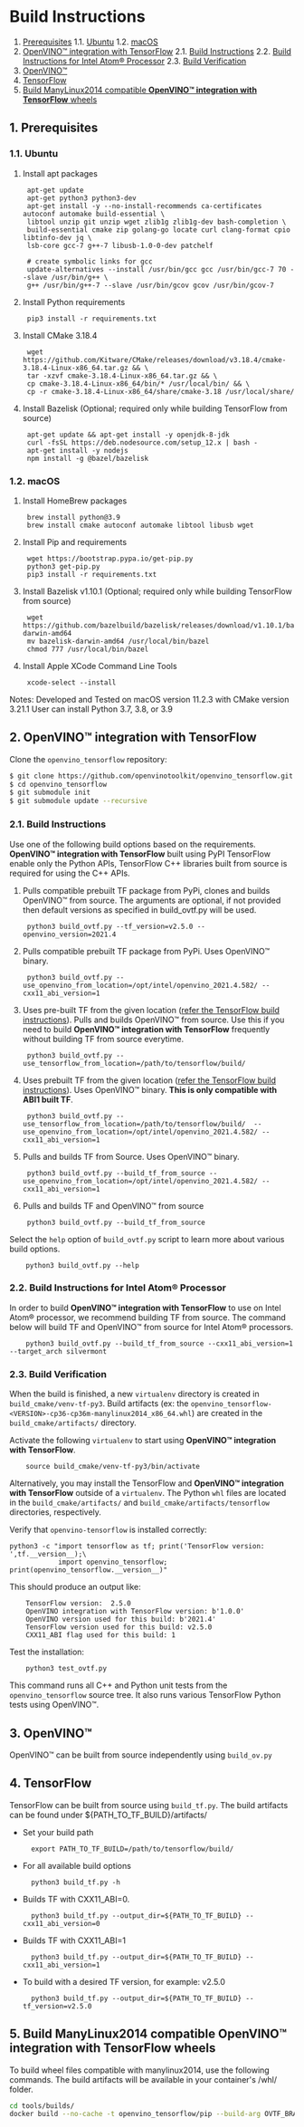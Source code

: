 # Build Instructions

<!-- markdown-toc -->
 1. [Prerequisites](#Prerequisites)
	1.1. [Ubuntu](#Ubuntu)
	1.2. [macOS](#macOS)
 2. [OpenVINO™ integration with TensorFlow](#OpenVINOintegrationwithTensorFlow)
	2.1. [Build Instructions](#BuildInstructions)
	2.2. [Build Instructions for Intel Atom® Processor](#BuildInstructionsforIntelAtomProcessor)
	2.3. [ Build Verification](#BuildVerification)
 3. [OpenVINO™](#OpenVINO)
 4. [TensorFlow](#TensorFlow)
 5. [Build ManyLinux2014 compatible **OpenVINO™ integration with TensorFlow** wheels](#BuildManyLinux2014compatibleOpenVINOintegrationwithTensorFlowwheels)

<!-- markdown-toc-config
	numbering=true
	autoSave=true
	/markdown-toc-config -->
<!-- /markdown-toc -->
##  1. <a name='Prerequisites'></a>Prerequisites

###  1.1. <a name='Ubuntu'></a>Ubuntu

1. Install apt packages

        apt-get update
        apt-get python3 python3-dev
        apt-get install -y --no-install-recommends ca-certificates autoconf automake build-essential \
        libtool unzip git unzip wget zlib1g zlib1g-dev bash-completion \
        build-essential cmake zip golang-go locate curl clang-format cpio libtinfo-dev jq \
        lsb-core gcc-7 g++-7 libusb-1.0-0-dev patchelf

        # create symbolic links for gcc
        update-alternatives --install /usr/bin/gcc gcc /usr/bin/gcc-7 70 --slave /usr/bin/g++ \
        g++ /usr/bin/g++-7 --slave /usr/bin/gcov gcov /usr/bin/gcov-7

2. Install Python requirements

        pip3 install -r requirements.txt

2. Install CMake 3.18.4
        
        wget https://github.com/Kitware/CMake/releases/download/v3.18.4/cmake-3.18.4-Linux-x86_64.tar.gz && \
        tar -xzvf cmake-3.18.4-Linux-x86_64.tar.gz && \
        cp cmake-3.18.4-Linux-x86_64/bin/* /usr/local/bin/ && \
        cp -r cmake-3.18.4-Linux-x86_64/share/cmake-3.18 /usr/local/share/

3. Install Bazelisk (Optional; required only while building TensorFlow from source)

        apt-get update && apt-get install -y openjdk-8-jdk
        curl -fsSL https://deb.nodesource.com/setup_12.x | bash -
        apt-get install -y nodejs
        npm install -g @bazel/bazelisk

###  1.2. <a name='macOS'></a>macOS

1. Install HomeBrew packages

        brew install python@3.9
        brew install cmake autoconf automake libtool libusb wget 

2. Install Pip and requirements

        wget https://bootstrap.pypa.io/get-pip.py
        python3 get-pip.py
        pip3 install -r requirements.txt

3. Install Bazelisk v1.10.1 (Optional; required only while building TensorFlow from source)

        wget https://github.com/bazelbuild/bazelisk/releases/download/v1.10.1/bazelisk-darwin-amd64
        mv bazelisk-darwin-amd64 /usr/local/bin/bazel
        chmod 777 /usr/local/bin/bazel

4. Install Apple XCode Command Line Tools

        xcode-select --install

Notes:
        Developed and Tested on macOS version 11.2.3 with CMake version 3.21.1
        User can install Python 3.7, 3.8, or 3.9



##  2. <a name='OpenVINOintegrationwithTensorFlow'></a>OpenVINO™ integration with TensorFlow
Clone the `openvino_tensorflow` repository:

```bash
$ git clone https://github.com/openvinotoolkit/openvino_tensorflow.git
$ cd openvino_tensorflow
$ git submodule init
$ git submodule update --recursive
```

###  2.1. <a name='BuildInstructions'></a>Build Instructions
Use one of the following build options based on the requirements. **OpenVINO™ integration with TensorFlow** built using PyPI TensorFlow enable only the Python APIs, TensorFlow C++ libraries built from source is required for using the C++ APIs.

1. Pulls compatible prebuilt TF package from PyPi, clones and builds OpenVINO™ from source. The arguments are optional, if not provided then default versions as specified in build_ovtf.py will be used. 

        python3 build_ovtf.py --tf_version=v2.5.0 --openvino_version=2021.4

2. Pulls compatible prebuilt TF package from PyPi. Uses OpenVINO™ binary.

        python3 build_ovtf.py --use_openvino_from_location=/opt/intel/openvino_2021.4.582/ --cxx11_abi_version=1

3. Uses pre-built TF from the given location ([refer the TensorFlow build instructions](#tensorflow)). Pulls and builds OpenVINO™ from source. Use this if you need to build **OpenVINO™ integration with TensorFlow** frequently without building TF from source everytime.

        python3 build_ovtf.py --use_tensorflow_from_location=/path/to/tensorflow/build/

4. Uses prebuilt TF from the given location ([refer the TensorFlow build instructions](#tensorflow)). Uses OpenVINO™ binary. **This is only compatible with ABI1 built TF**.

        python3 build_ovtf.py --use_tensorflow_from_location=/path/to/tensorflow/build/  --use_openvino_from_location=/opt/intel/openvino_2021.4.582/ --cxx11_abi_version=1

5. Pulls and builds TF from Source. Uses OpenVINO™ binary.

        python3 build_ovtf.py --build_tf_from_source --use_openvino_from_location=/opt/intel/openvino_2021.4.582/ --cxx11_abi_version=1

6. Pulls and builds TF and OpenVINO™ from source

        python3 build_ovtf.py --build_tf_from_source


Select the `help` option of `build_ovtf.py` script to learn more about various build options.

        python3 build_ovtf.py --help

###  2.2. <a name='BuildInstructionsforIntelAtomProcessor'></a>Build Instructions for Intel Atom® Processor
In order to build **OpenVINO™ integration with TensorFlow** to use on Intel Atom® processor, we recommend building TF from source. The command below will build TF and OpenVINO™ from source for Intel Atom® processors.

        python3 build_ovtf.py --build_tf_from_source --cxx11_abi_version=1 --target_arch silvermont

###  2.3. <a name='BuildVerification'></a> Build Verification
When the build is finished, a new `virtualenv` directory is created in `build_cmake/venv-tf-py3`. Build artifacts (ex: the `openvino_tensorflow-<VERSION>-cp36-cp36m-manylinux2014_x86_64.whl`) are created in the `build_cmake/artifacts/` directory.

Activate the following `virtualenv` to start using **OpenVINO™ integration with TensorFlow**.

        source build_cmake/venv-tf-py3/bin/activate

Alternatively, you may install the TensorFlow and **OpenVINO™ integration with TensorFlow** outside of a `virtualenv`. The Python `whl` files are located in the `build_cmake/artifacts/` and `build_cmake/artifacts/tensorflow` directories, respectively.

Verify that `openvino-tensorflow` is installed correctly:

    python3 -c "import tensorflow as tf; print('TensorFlow version: ',tf.__version__);\
                import openvino_tensorflow; print(openvino_tensorflow.__version__)"

This should produce an output like:

        TensorFlow version:  2.5.0
        OpenVINO integration with TensorFlow version: b'1.0.0'
        OpenVINO version used for this build: b'2021.4'
        TensorFlow version used for this build: v2.5.0
        CXX11_ABI flag used for this build: 1


Test the installation:

        python3 test_ovtf.py

This command runs all C++ and Python unit tests from the `openvino_tensorflow` source tree. It also runs various TensorFlow Python tests using OpenVINO™.
  
##  3. <a name='OpenVINO'></a>OpenVINO™

OpenVINO™ can be built from source independently using `build_ov.py`
##  4. <a name='TensorFlow'></a>TensorFlow

TensorFlow can be built from source using `build_tf.py`. The build artifacts can be found under ${PATH_TO_TF_BUILD}/artifacts/

- Set your build path

        export PATH_TO_TF_BUILD=/path/to/tensorflow/build/

- For all available build options

        python3 build_tf.py -h

- Builds TF with CXX11_ABI=0.

        python3 build_tf.py --output_dir=${PATH_TO_TF_BUILD} --cxx11_abi_version=0

- Builds TF with CXX11_ABI=1

        python3 build_tf.py --output_dir=${PATH_TO_TF_BUILD} --cxx11_abi_version=1

- To build with a desired TF version, for example: v2.5.0

        python3 build_tf.py --output_dir=${PATH_TO_TF_BUILD} --tf_version=v2.5.0

##  5. <a name='BuildManyLinux2014compatibleOpenVINOintegrationwithTensorFlowwheels'></a>Build ManyLinux2014 compatible **OpenVINO™ integration with TensorFlow** wheels

To build wheel files compatible with manylinux2014, use the following commands. The build artifacts will be available in your container's /whl/ folder.

```bash
cd tools/builds/
docker build --no-cache -t openvino_tensorflow/pip --build-arg OVTF_BRANCH=releases/v1.0.0 . -f Dockerfile.manylinux2014
```

